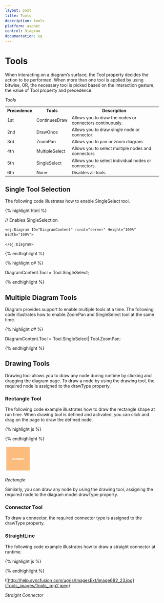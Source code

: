 ```yaml
---
layout: post
title: Tools
description: tools
platform: aspnet
control: Diagram
documentation: ug
---
```


# Tools

When interacting on a diagram’s surface, the Tool property decides the action to be performed. When more than one tool is applied by using bitwise, OR, the necessary tool is picked based on the interaction gesture, the value of Tool property and precedence.

_Tools_

<table>
<tr>
<th>Precedence</th><th>Tools</th><th>Description</th></tr>
<tr>
<td>
1st </td><td>
ContinuesDraw</td><td>
Allows you to draw the nodes or connectors continuously. </td></tr>
<tr>
<td>
2nd </td><td>
DrawOnce</td><td>
Allows you to draw single node or connector.</td></tr>
<tr>
<td>
3rd </td><td>
ZoomPan</td><td>
Allows you to pan or zoom diagram.</td></tr>
<tr>
<td>
4th </td><td>
MultipleSelect</td><td>
Allows you to select multiple nodes and connectors</td></tr>
<tr>
<td>
5th </td><td>
SingleSelect</td><td>
Allows you to select individual nodes or connectors.</td></tr>
<tr>
<td>
6th </td><td>
None</td><td>
Disables all tools</td></tr>
</table>

## Single Tool Selection

The following code illustrates how to enable SingleSelect tool.

{% highlight html %}

// Enables SingleSelection

<div id="main-right">

    <ej:Diagram ID="DiagramContent" runat="server" Height="100%" Width="100%">

    </ej:Diagram>

</div>



{% endhighlight %}





{% highlight c# %}

DiagramContent.Tool = Tool.SingleSelect;



{% endhighlight %}

## Multiple Diagram Tools

Diagram provides support to enable multiple tools at a time. The following code illustrates how to enable ZoomPan and SingleSelect tool at the same time.

{% highlight c# %}



DiagramContent.Tool = Tool.SingleSelect| Tool.ZoomPan;





{% endhighlight %}

## Drawing Tools

Drawing tool allows you to draw any node during runtime by clicking and dragging the diagram page. To draw a node by using the drawing tool, the required node is assigned to the drawType property.

### Rectangle Tool

The following code example illustrates how to draw the rectangle shape at run time. When drawing tool is defined and activated, you can click and drag on the page to draw the defined node.

{% highlight js %}

<script type="text/Javascript">

var diagram = $("#diagram").ejDiagram("instance");

//Defines the node to be drawn by using drawing tool

diagram.model.drawType = { 

	type: ej.datavisualization.Diagram.Shapes.Basic, 

shape: "rectangle",

fillColor:"#fcbc7c",

borderColor:"#f89b4c",

labels: [{ "text": "Rectangle",fontColor:"white" }]

};



//Activates the drawing tool

diagram.update({ 

tool: ej.datavisualization.Diagram.Tool.DrawOnce 

})



</script>



{% endhighlight %}



 ![](Tools_images/Tools_img1.png) 

_Rectangle_



Similarly, you can draw any node by using the drawing tool, assigning the required node to the diagram.model.drawType property.

### Connector Tool

To draw a connector, the required connector type is assigned to the drawType property.



### StraightLine

The following code example illustrates how to draw a straight connector at runtime.

{% highlight js %}

<script type="text/Javascript">

var diagram = $("#diagram").ejDiagram("instance");



//Defines the connector to be drawn by using drawing tool

diagram.model.drawType = { 

	type:"straightLine", 

};

// Activates the drawing tool

diagram.update({ 

tool: ej.datavisualization.Diagram.Tool.DrawOnce 

})



</script>



{% endhighlight %}



 ![http://help.syncfusion.com/ug/js/ImagesExt/image682_23.jpg](Tools_images/Tools_img2.jpeg) 


_Straight Connector_
